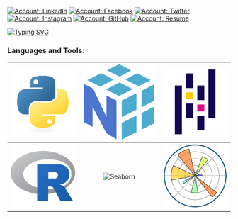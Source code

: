 
[![Account: LinkedIn](https://img.shields.io/badge/Abdo%20Fahmy-LinkedIn-0077b5)](https://www.linkedin.com/in/abdo-fahmy-a65332244/)
[![Account: Facebook](https://img.shields.io/badge/Abdo%20Fahmy-Facebook-3B5998)](https://www.facebook.com/abdoh.rahman?mibextid=AEUHqQ)
[![Account: Twitter](https://img.shields.io/badge/Abdo%20Fahmy-Twitter-0084b4)](https://twitter.com/abdelrh80480054)
[![Account: Instagram](https://img.shields.io/badge/Abdo%20Fahmy-Instagram-966842)](https://instagram.com/abdo_fahmyrg?igshid=YmMyMTA2M2Y=)
[![Account: GitHub](https://img.shields.io/badge/Abdo%20Fahmy-GitHub-2b3137)](https://www.github.com/AbdoFahmyrg/)
[![Account: Resume](https://img.shields.io/badge/Download-CV-6b3237)](https://github.com/AbdoFahmyrg/AbdoFahmyrg/blob/main/Abdulrahman%20Fahmy%20Raghp.pdf)

<a href="https://git.io/typing-svg"><img src="https://readme-typing-svg.demolab.com?font=Fira+Code&weight=800&size=25&duration=3000&pause=503&center=true&vCenter=true&width=1000&lines=Hello+Everyone;My+name+is+Abdulrahman+Fahmy+.;I+am+a+Data+Analysis+.;and+my+interests+include+%5BPython+%2C+Statics+%2C" alt="Typing SVG" /></a>



### Languages and Tools:

| ![Python](https://raw.githubusercontent.com/devicons/devicon/master/icons/python/python-original.svg) | ![NumPy](https://raw.githubusercontent.com/devicons/devicon/master/icons/numpy/numpy-original.svg) | ![Pandas](https://raw.githubusercontent.com/devicons/devicon/master/icons/pandas/pandas-original.svg) |
|:---:|:---:|:---:|
| ![R](https://raw.githubusercontent.com/devicons/devicon/master/icons/r/r-original.svg) | ![Seaborn](https://seaborn.pydata.org/_static/logo-wide-lightbg.svg) | ![Matplotlib](https://raw.githubusercontent.com/devicons/devicon/master/icons/matplotlib/matplotlib-original.svg) |
